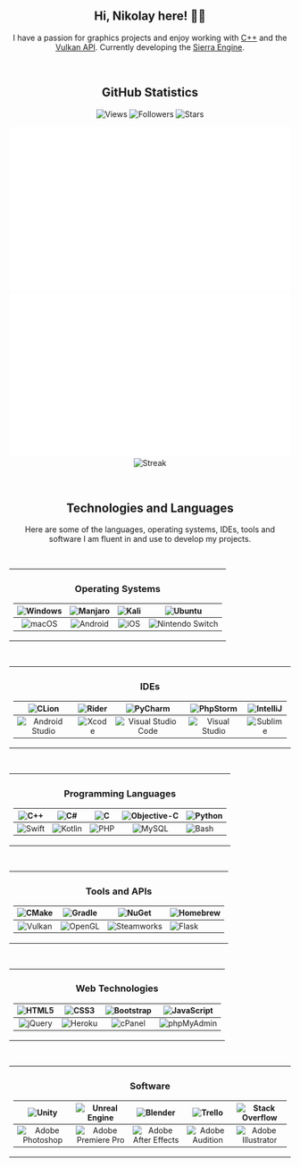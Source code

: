 <br>

<h2 align="center">Hi, Nikolay here! 👋🏻</h2>
<p align="center">
    I have a passion for graphics projects and enjoy working with <a href="https://cplusplus.com">C++</a> and the <a href="https://vulkan.org/">Vulkan API</a>. Currently developing the <a href="https://github.com/NikolayKanchevski/SierraEngine/">Sierra Engine</a>.
</p>

<br>

<h2 align="center">GitHub Statistics </h2>
<div align="center">

![Views](https://komarev.com/ghpvc/?username=NikolayKanchevski&label=Views&color=brightgreen&style=flat)
![Followers](https://img.shields.io/github/followers/NikolayKanchevski?label=Followers&color=brightgreen&style=flat)
![Stars](https://img.shields.io/github/stars/NikolayKanchevski?label=Stars&color=brightgreen&style=flat)

![Overview](https://github.com/NikolayKanchevski/ReadmeStats/blob/master/generated/overview.svg)
![Languages](https://github.com/NikolayKanchevski/ReadmeStats/blob/master/generated/languages.svg)
![Streak](https://github-readme-streak-stats.herokuapp.com/?user=NikolayKanchevski)

</div>

<br>

<h2 align="center">Technologies and Languages</h2>
<p align="center">
    Here are some of the languages, operating systems, IDEs, tools and software I am fluent in and use to develop my projects.
</p>

<br>

<div align="center">

<table>
<tr><td>
<h3 align="center">Operating Systems</h3>

| ![Windows](https://img.shields.io/badge/Windows-0078D4.svg?style=flat&logo=Windows&logoColor=white) | ![Manjaro](https://img.shields.io/badge/Manjaro-35BF5C.svg?style=flat&logo=Manjaro&logoColor=white) | ![Kali](https://img.shields.io/badge/Kali%20Linux-557C94.svg?style=flat&logo=Kali-Linux&logoColor=white) |               ![Ubuntu](https://img.shields.io/badge/Ubuntu-E95420.svg?style=flat&logo=Ubuntu&logoColor=white)                | 
|:---------------------------------------------------------------------------------------------------:|:---------------------------------------------------------------------------------------------------:|:--------------------------------------------------------------------------------------------------------:|:-----------------------------------------------------------------------------------------------------------------------------:|
|    ![macOS](https://img.shields.io/badge/macOS-000000.svg?style=flat&logo=macOS&logoColor=white)    | ![Android](https://img.shields.io/badge/Android-34A853.svg?style=flat&logo=Android&logoColor=white) |         ![iOS](https://img.shields.io/badge/iOS-000000.svg?style=flat&logo=iOS&logoColor=white)          | ![Nintendo Switch](https://img.shields.io/badge/Nintendo%20Switch-E60012.svg?style=flat&logo=Nintendo-Switch&logoColor=white) |

</td></tr>
</table>

<br>

<table>
<tr><td>
<h3 align="center">IDEs</h3>

|               ![CLion](https://img.shields.io/badge/CLion-000000.svg?style=flat&logo=CLion&logoColor=white)                | ![Rider](https://img.shields.io/badge/Rider-000000.svg?style=flat&logo=Rider&logoColor=white) |                   ![PyCharm](https://img.shields.io/badge/PyCharm-000000.svg?style=flat&logo=PyCharm&logoColor=white)                    |         ![PhpStorm](https://img.shields.io/badge/PhpStorm-000000.svg?style=flat&logo=PhpStorm&logoColor=white)          | ![IntelliJ](https://img.shields.io/badge/IntelliJ%20IDEA-000000.svg?style=flat&logo=IntelliJ-IDEA&logoColor=white) | 
|:--------------------------------------------------------------------------------------------------------------------------:|:---------------------------------------------------------------------------------------------:|:----------------------------------------------------------------------------------------------------------------------------------------:|:-----------------------------------------------------------------------------------------------------------------------:|:------------------------------------------------------------------------------------------------------------------:|
| ![Android Studio](https://img.shields.io/badge/Android%20Studio-3DDC84.svg?style=flat&logo=Android-Studio&logoColor=white) | ![Xcode](https://img.shields.io/badge/Xcode-147EFB.svg?style=flat&logo=Xcode&logoColor=white) | ![Visual Studio Code](https://img.shields.io/badge/Visual%20Studio%20Code-007ACC.svg?style=flat&logo=Visual-Studio-Code&logoColor=white) | ![Visual Studio](https://img.shields.io/badge/Visual%20Studio-5C2D91.svg?style=flat&logo=Visual-Studio&logoColor=white) |      ![Sublime](https://img.shields.io/badge/Sublime-FF9800.svg?style=flat&logo=Sublime-Text&logoColor=white)      |

</td></tr>
</table>

<br>

<table>
<tr><td>
<h3 align="center">Programming Languages</h3>

| ![C++](https://img.shields.io/badge/C%2B%2B-00599C.svg?style=flat&logo=C%2B%2B&logoColor=white) |     ![C#](https://img.shields.io/badge/C%23-512BD4.svg?style=flat&logo=C%23&logoColor=white)     |    ![C](https://img.shields.io/badge/C-A8B9CC.svg?style=flat&logo=C&logoColor=black)    | ![Objective-C](https://img.shields.io/badge/Objective--C-1174C2.svg?style=flat&logo=C&logoColor=white) | ![Python](https://img.shields.io/badge/Python-3776AB.svg?style=flat&logo=Python&logoColor=white) | 
|:-----------------------------------------------------------------------------------------------:|:------------------------------------------------------------------------------------------------:|:---------------------------------------------------------------------------------------:|:------------------------------------------------------------------------------------------------------:|:-------------------------------------------------------------------------------------------------|
|  ![Swift](https://img.shields.io/badge/Swift-F05138.svg?style=flat&logo=Swift&logoColor=white)  | ![Kotlin](https://img.shields.io/badge/Kotlin-7F52FF.svg?style=flat&logo=Kotlin&logoColor=white) | ![PHP](https://img.shields.io/badge/PHP-777BB4.svg?style=flat&logo=PHP&logoColor=white) |     ![MySQL](https://img.shields.io/badge/MySQL-4479A1.svg?style=flat&logo=MySQL&logoColor=white)      | ![Bash](https://img.shields.io/badge/Bash-4EAA25.svg?style=flat&logo=GNU-Bash&logoColor=white)   |

</td></tr>
</table>

<br>

<table>
<tr><td>
<h3 align="center">Tools and APIs</h3>

|  ![CMake](https://img.shields.io/badge/CMake-064F8C.svg?style=flat&logo=CMake&logoColor=white)   | ![Gradle](https://img.shields.io/badge/Gradle-02303A.svg?style=flat&logo=Gradle&logoColor=white) |        ![NuGet](https://img.shields.io/badge/NuGet-004880.svg?style=flat&logo=NuGet&logoColor=white)         | ![Homebrew](https://img.shields.io/badge/Homebrew-FBB040.svg?style=flat&logo=Homebrew&logoColor=black) | 
|:------------------------------------------------------------------------------------------------:|:------------------------------------------------------------------------------------------------:|:------------------------------------------------------------------------------------------------------------:|:-------------------------------------------------------------------------------------------------------|
| ![Vulkan](https://img.shields.io/badge/Vulkan-AC162C.svg?style=flat&logo=Vulkan&logoColor=white) | ![OpenGL](https://img.shields.io/badge/OpenGL-5586A4.svg?style=flat&logo=OpenGL&logoColor=white) | ![Steamworks](https://img.shields.io/badge/Steamworks-1E1E1E.svg?style=flat&logo=Steamworks&logoColor=white) | ![Flask](https://img.shields.io/badge/Flask-000000.svg?style=flat&logo=Flask&logoColor=white)          |

</td></tr>
</table>

<br>

<table>
<tr><td>
<h3 align="center">Web Technologies</h3>

|  ![HTML5](https://img.shields.io/badge/HTML5-E34F26.svg?style=flat&logo=HTML5&logoColor=white)   |    ![CSS3](https://img.shields.io/badge/CSS3-1572B6.svg?style=flat&logo=CSS3&logoColor=white)    | ![Bootstrap](https://img.shields.io/badge/Bootstrap-7952B3.svg?style=flat&logo=Bootstrap&logoColor=white) | ![JavaScript](https://img.shields.io/badge/JavaScript-F7DF1E.svg?style=flat&logo=JavaScript&logoColor=black) | 
|:------------------------------------------------------------------------------------------------:|:------------------------------------------------------------------------------------------------:|:---------------------------------------------------------------------------------------------------------:|:------------------------------------------------------------------------------------------------------------:|
| ![jQuery](https://img.shields.io/badge/jQuery-0769AD.svg?style=flat&logo=jQuery&logoColor=white) | ![Heroku](https://img.shields.io/badge/Heroku-430098.svg?style=flat&logo=Heroku&logoColor=white) |     ![cPanel](https://img.shields.io/badge/cPanel-FF6C2C.svg?style=flat&logo=cPanel&logoColor=white)      | ![phpMyAdmin](https://img.shields.io/badge/phpMyAdmin-6C78AF.svg?style=flat&logo=phpMyAdmin&logoColor=white) |

</td></tr>
</table>

<br>

<table>
<tr><td>
<h3 align="center">Software</h3>

|                 ![Unity](https://img.shields.io/badge/Unity-FFFFFF.svg?style=flat&logo=Unity&logoColor=black)                 |         ![Unreal Engine](https://img.shields.io/badge/Unreal%20Engine-0E1128.svg?style=flat&logo=Unreal-Engine&logoColor=white)          |                     ![Blender](https://img.shields.io/badge/Blender-E87D0D.svg?style=flat&logo=Blender&logoColor=white)                     |              ![Trello](https://img.shields.io/badge/Trello-0052CC.svg?style=flat&logo=Trello&logoColor=white)              |     ![Stack Overflow](https://img.shields.io/badge/Stack%20Overflow-F58025.svg?style=flat&logo=Stack-Overflow&logoColor=white)      | 
|:-----------------------------------------------------------------------------------------------------------------------------:|:----------------------------------------------------------------------------------------------------------------------------------------:|:-------------------------------------------------------------------------------------------------------------------------------------------:|:--------------------------------------------------------------------------------------------------------------------------:|:-----------------------------------------------------------------------------------------------------------------------------------:|
| ![Adobe Photoshop](https://img.shields.io/badge/Adobe%20Photoshop-31A8FF.svg?style=flat&logo=Adobe-Photoshop&logoColor=white) | ![Adobe Premiere Pro](https://img.shields.io/badge/Adobe%20Premiere%20Pro-9999FF.svg?style=flat&logo=Adobe-Premiere-Pro&logoColor=white) | ![Adobe After Effects](https://img.shields.io/badge/Adobe%20After%20Effects-9999FF.svg?style=flat&logo=Adobe-After-Effects&logoColor=white) | ![Adobe Audition](https://img.shields.io/badge/Adobe%20Audition-9999FF.svg?style=flat&logo=Adobe-Audition&logoColor=white) | ![Adobe Illustrator](https://img.shields.io/badge/Adobe%20Illustrator-FF9A00.svg?style=flat&logo=Adobe-Illustrator&logoColor=white) |

</td></tr>
</table>

</div>
